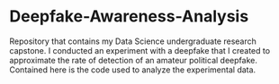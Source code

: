 # Deepfake-Awareness-Analysis
Repository that contains my Data Science undergraduate research capstone. I conducted an experiment with a deepfake that I created to approximate the rate of detection of an amateur political deepfake. Contained here is the code used to analyze the experimental data.
